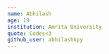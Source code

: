 ```yaml
---
name: Abhilash
age: 19
institution: Amrita University
quote: Codes<3
github_user: abhilashkpy
---
```

